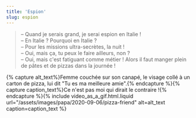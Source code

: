 ```yaml
---
title: 'Espion'
slug: espion
---
```


> – Quand je serais grand, je serai espion en Italie !  
> – En Italie ? Pourquoi en Italie ?  
> – Pour les missions ultra-secrètes, la nuit !  
> – Oui, mais ça, tu peux le faire ailleurs, non ?  
> – Oui, mais c'est fatiguant comme métier ! Alors il faut manger plein de pâtes
> et de pizzas dans la journée !

{% capture alt_text%}Femme couchée sur son canapé, le visage collé à un carton
de pizza, lui dit "Tu es ma meilleure
amie".{% endcapture %}{% capture caption_text%}Ce n'est pas moi qui dirait le
contraire !{% endcapture %}{% include video_as_a_gif.html.liquid
url="/assets/images/papa/2020-09-06/pizza-friend"
alt=alt_text
caption=caption_text
%}
